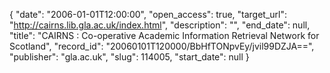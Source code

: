 {
  "date": "2006-01-01T12:00:00", 
  "open_access": true, 
  "target_url": "http://cairns.lib.gla.ac.uk/index.html", 
  "description": "", 
  "end_date": null, 
  "title": "CAIRNS : Co-operative Academic Information Retrieval Network for Scotland", 
  "record_id": "20060101T120000/BbHfTONpvEy/jvil99DZJA==", 
  "publisher": "gla.ac.uk", 
  "slug": 114005, 
  "start_date": null
}

